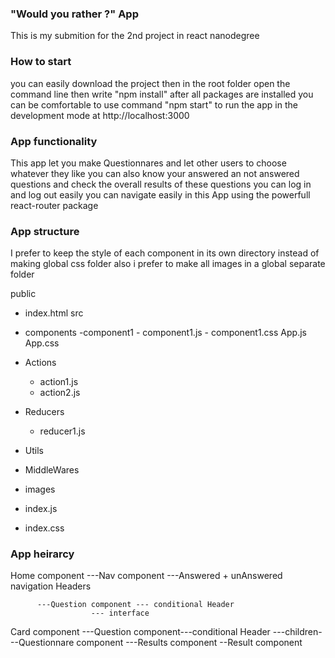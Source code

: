 ### "Would you rather ?" App 
This is my submition for the 2nd project in react nanodegree 

### How to start 
you can easily download the project then in the root folder open the command line 
then write "npm install" 
after all packages are installed you can be comfortable to use command 
"npm start"
to run the app  in the development mode at http://localhost:3000 


### App functionality 

This app let you make Questionnares and let other users to choose whatever they like 
you can also know your answered an not answered questions and check the overall results of these questions
you can log in and log out easily 
you can navigate easily in this App using the powerfull react-router package 

### App structure 

I prefer to keep the style of each component in its own directory instead of making global css folder
also i prefer to make all images in a global separate folder

public
   - index.html
src
   - components
      -component1 
         - component1.js
         - component1.css
      App.js
      App.css
   - Actions
      - action1.js
      - action2.js
   - Reducers
      - reducer1.js
   - Utils
   - MiddleWares
   - images

   - index.js
   - index.css


### App heirarcy 

Home component
          ---Nav component
          ---Answered + unAnswered navigation Headers

          ---Question component --- conditional Header
                      --- interface  

Card component 
          ---Question component---conditional Header
                      ---children---Questionnare component
                                 ---Results component --Result component 


